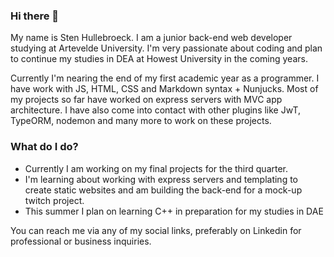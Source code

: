 ### Hi there 👋

My name is Sten Hullebroeck. I am a junior back-end web developer studying at Artevelde University.
I'm very passionate about coding and plan to continue my studies in DEA at Howest University in the coming years.

Currently I'm nearing the end of my first academic year as a programmer.
I have work with JS, HTML, CSS and Markdown syntax + Nunjucks. Most of my projects so far have worked on express servers with MVC app architecture.
I have also come into contact with other plugins like JwT, TypeORM, nodemon and many more to work on these projects.

### What do I do?
- Currently I am working on my final projects for the third quarter.
- I'm learning about working with express servers and templating to create static websites and am building the back-end for a mock-up twitch project.
- This summer I plan on learning C++ in preparation for my studies in DAE

You can reach me via any of my social links, preferably on Linkedin for professional or business inquiries.
